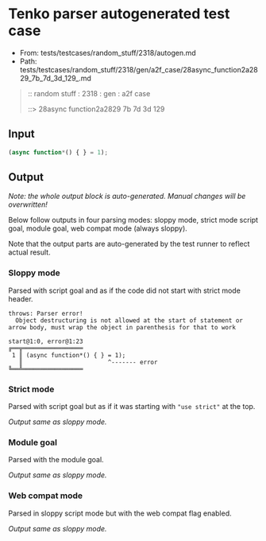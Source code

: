 # Tenko parser autogenerated test case

- From: tests/testcases/random_stuff/2318/autogen.md
- Path: tests/testcases/random_stuff/2318/gen/a2f_case/28async_function2a2829_7b_7d_3d_129_.md

> :: random stuff : 2318 : gen : a2f case
>
> ::> 28async function2a2829 7b 7d 3d 129

## Input


`````js
(async function*() { } = 1);
`````

## Output

_Note: the whole output block is auto-generated. Manual changes will be overwritten!_

Below follow outputs in four parsing modes: sloppy mode, strict mode script goal, module goal, web compat mode (always sloppy).

Note that the output parts are auto-generated by the test runner to reflect actual result.

### Sloppy mode

Parsed with script goal and as if the code did not start with strict mode header.

`````
throws: Parser error!
  Object destructuring is not allowed at the start of statement or arrow body, must wrap the object in parenthesis for that to work

start@1:0, error@1:23
╔══╦═════════════════
 1 ║ (async function*() { } = 1);
   ║                        ^------- error
╚══╩═════════════════

`````

### Strict mode

Parsed with script goal but as if it was starting with `"use strict"` at the top.

_Output same as sloppy mode._

### Module goal

Parsed with the module goal.

_Output same as sloppy mode._

### Web compat mode

Parsed in sloppy script mode but with the web compat flag enabled.

_Output same as sloppy mode._
